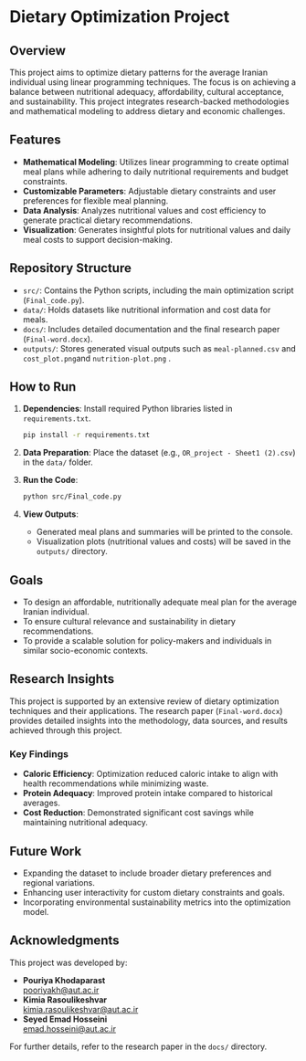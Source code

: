 # Dietary Optimization Project

## Overview
This project aims to optimize dietary patterns for the average Iranian individual using linear programming techniques. The focus is on achieving a balance between nutritional adequacy, affordability, cultural acceptance, and sustainability. This project integrates research-backed methodologies and mathematical modeling to address dietary and economic challenges.

## Features
- **Mathematical Modeling**: Utilizes linear programming to create optimal meal plans while adhering to daily nutritional requirements and budget constraints.
- **Customizable Parameters**: Adjustable dietary constraints and user preferences for flexible meal planning.
- **Data Analysis**: Analyzes nutritional values and cost efficiency to generate practical dietary recommendations.
- **Visualization**: Generates insightful plots for nutritional values and daily meal costs to support decision-making.

## Repository Structure
- `src/`: Contains the Python scripts, including the main optimization script (`Final_code.py`).
- `data/`: Holds datasets like nutritional information and cost data for meals.
- `docs/`: Includes detailed documentation and the final research paper (`Final-word.docx`).
- `outputs/`: Stores generated visual outputs such as `meal-planned.csv` and `cost_plot.png`and `nutrition-plot.png` .
## How to Run
1. **Dependencies**: Install required Python libraries listed in `requirements.txt`.
   ```bash
   pip install -r requirements.txt
   ```

2. **Data Preparation**: Place the dataset (e.g., `OR_project - Sheet1 (2).csv`) in the `data/` folder.

3. **Run the Code**:
   ```bash
   python src/Final_code.py
   ```

4. **View Outputs**:
   - Generated meal plans and summaries will be printed to the console.
   - Visualization plots (nutritional values and costs) will be saved in the `outputs/` directory.

## Goals
- To design an affordable, nutritionally adequate meal plan for the average Iranian individual.
- To ensure cultural relevance and sustainability in dietary recommendations.
- To provide a scalable solution for policy-makers and individuals in similar socio-economic contexts.

## Research Insights
This project is supported by an extensive review of dietary optimization techniques and their applications. The research paper (`Final-word.docx`) provides detailed insights into the methodology, data sources, and results achieved through this project.

### Key Findings
- **Caloric Efficiency**: Optimization reduced caloric intake to align with health recommendations while minimizing waste.
- **Protein Adequacy**: Improved protein intake compared to historical averages.
- **Cost Reduction**: Demonstrated significant cost savings while maintaining nutritional adequacy.

## Future Work
- Expanding the dataset to include broader dietary preferences and regional variations.
- Enhancing user interactivity for custom dietary constraints and goals.
- Incorporating environmental sustainability metrics into the optimization model.

## Acknowledgments
This project was developed by:
- **Pouriya Khodaparast**  
  [pooriyakh@aut.ac.ir](mailto:pooriyakh@aut.ac.ir)
- **Kimia Rasoulikeshvar**  
  [kimia.rasoulikeshvar@aut.ac.ir](mailto:kimia.rasoulikeshvar@aut.ac.ir)
- **Seyed Emad Hosseini**  
  [emad.hosseini@aut.ac.ir](mailto:emad.hosseini@aut.ac.ir)

For further details, refer to the research paper in the `docs/` directory.
